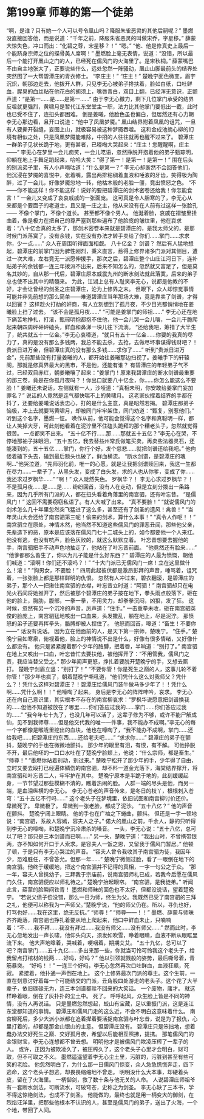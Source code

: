# 第199章 师尊的第一个徒弟
“啊，是谁？只有她一个人可以号令凰山吗？降服朱雀恶灵的其他后嗣呢？”
墨燃没直接回答他，而是说道：“千年之前，降服朱雀恶灵的叫做宋乔，字星移。”
薛蒙大惊失色，冲口而出：“化碧之尊，宋星移？！”
“嗯。”
“他、他是修真史上最后一个能跻身宗师之位的蝶骨美人席啊！”
墨燃脸上毫无表情，说道：“没错，所以最后一个能打开凰山之门的人，已经死在儒风门的火海里了。是宋秋桐。”
薛蒙嘴巴不由自主地张大了，正要说些什么，远处忽然一阵骚动，凰山山脚最前头的结界处突然围了一大帮碧潭庄的青衣修士。
“李庄主！”
“庄主！”
楚晚宁面色微变，眉宇沉炽，朝那边走去，他拨开人群，只见李无心被弟子搀扶着，脸如白纸，口吐鲜血，腥臭的血丝粘在他花白的胡须上，嘴唇青白，双目上翻，已经浑无意识，正颤声道：“是第一……是……是第一……”
由于李无心撤力，剩下几位掌门承受的结界反噬就更强烈，黄啸月是暂代江东堂堂主一职，法力比其他掌门要低出一截，此时也已受不住了，连扭头都困难。
倒是姜曦，他脸色虽也偏白，但居然还有心力朝李无心那边看，且开口说道：“他中了凤凰梦魇。”
凰山结界附着凤凰的诅咒，一旦有人要撕开裂缝，妄图上山，就极容易被这种梦魇吞噬。
这和金成池摘心柳的幻境有相似之处，只是凤凰梦魇能难除，中招的人往往就再也醒不过来了。
碧潭庄一群弟子见状长跪于地，更有甚者，已嚎啕大哭起来：“庄主！您醒醒啊，庄主——”
李无心在梦里一会儿痴笑，一会儿呓语，忽然挣脱开抱着他的弟子甄琮明，仰躺在地上手舞足蹈起来，哈哈大笑：“得了第一！是第一！是第一！”
围在后头的别派弟子里，有人小声嘀咕道：“什么是第一？”
李无心却断然不会回答他们，他沉浸在梦魇的喜悦中，张着嘴，露出两排粘稠着血液和唾液的牙齿，笑得极为陶醉，过了一会儿，好像梦魇忽地一转，他枯木般的老脸一僵，竟出愤怒之色。
“不——你不能这样！你不能这样！说好的要把碧潭庄的剑术密卷还给我！你怎能食言！”
一会儿又变成了哀哀戚戚的一张面庞。
这可真是令人胆寒的了，李无心从来都是个要面子的老道士，且又是一庄之主，他从来没有在人前有过这样一张脸孔——
不像个掌门，不像个道长。
甚至都不像个男人。
他涎着脸，哀戚在褶皱里扭曲着，像是极力在把自己的尊严塞到那些遍布了他脸庞的皱纹里，他在哀求着：“八十亿金真的太多了，那剑术密卷本来就是碧潭庄的，是我太师父的，是那时候门派落寞了，没有余钱，实在没有办法才转手卖给了你们……掌门……求求你，少一点……”
众人在周围听得面面相觑。
八十亿金？
剑谱？
然后有人猛地想起，碧潭庄的前掌门因为脾性刚烈，秉义直言，惹得上修界诸多门派对其侧目，遭过一次大难，左右竟无一派愿伸援手，那次之后，碧潭庄整个山庄江河日下，连补贴弟子的余钱都一连三年拨派不出来，后来不知怎么的，忽然就又富足了，但是莫名其妙的，自从那一代后，碧潭庄原本威震九州的断水剑法就此落寞，后来的弟子总也使不出其中的精髓来。
为此，江湖上总有人耻笑李无心，说都是他教的不好，才会让曾经的剑圣之庄碧潭庄，沦为上修界之末。
但眼下，众人却惊觉事情可能并非先前想的那么简单——难道碧潭庄当年那场大难，竟是靠卖了剑谱，才得以回寰？
这样趁火打劫的奸商，有人立刻想到了孤月夜，不少目光都悄悄地在姜曦脸上扫了过去。
“该不会是孤月夜……”
“可能是姜掌门的师祖……”
李无心还在地下痛苦地挣扎，打滚，甄琮明抱都抱不住他，他一会儿哭一会儿嚷，一会儿干脆爬起来朝四周砰砰砰磕头，鲜血和鼻涕一块儿往下流淌。
“还给我吧，筹措了大半生了，统共就五十一亿金。”李无心哀嚎道，“就只有五十一亿金……你要的我真的尽力了，真的是没有那么多钱两，我总不能去杀，去抢，去做尽坏事谋得钱财吧？！贵派日进万金，但碧潭庄真的没有那么多钱……求你了……”
听到“贵派日进万金”，先前那些没有打量姜曦的人，都开始往姜曦那边扫视了。姜曦手下的轩辕阁，那就是修真界最大的黑市，不是他，还能有谁？
有碧潭庄的年轻弟子气不过，已经双目赤红，朝姜曦嚷了起来：“姜掌门！原来我碧潭庄的断水剑谱最重要的那三卷，竟是在你孤月夜吗？！你出口就要八十亿金，你……你怎么能这么不要脸！”
姜曦还未说话，左侧就有一人，沙哑道：“真相未明，你安敢给姜掌门妄加罪名？”
说话的人竟然是连气都快喘不上的黄啸月。
这老家伙撑着结界的手都在抖了，还要给姜曦说话表忠心，打的是什么主意，真是昭然若揭。
碧潭庄那弟子恼极，冲上去就要骂黄啸月，却被同门牢牢架住，同门劝道：“甄复，别惹他们。”
听到这个名字，墨燃一怔。
唤作从前，他可能会觉得这个名字和真聪明一样，都让人笑掉大牙，可此刻他看着在泥泞里不住磕头跪拜的那个糟老头子，忽然就觉得很苦。
一点都笑不出来。
“五十亿不行……那……那就五十五亿？”李无心在哭，不停地那袖子抹眼泪，“五十五亿，我去替益州常氏做笔买卖，再卖些法器灵石，还能凑到的，五十五亿……掌门，你行个好，发个慈悲……就把剑谱还给我吧。”
他佝偻着磕下头去，磕到最后额头也破了，鲜血横流。
“断水剑谱，是碧潭庄的魂啊…”他哭泣道，“先师羽化前，唯一的心愿，就是让我把剑谱赎回来，我这一生都在尽力……一辈子了，从黑头发，变成了白头发，求的人也从你爹，变成了你……我还求过罗枫华……”
“啊！”
众人陡然失色。
罗枫华？！
李无心求过罗枫华？！
不是孤月夜……是……是……
纷纷回首，没有人在走动，但是立刻分拨出一条路来，因为几乎所有门派的人，都在扭头看着角落里的南宫驷，还有叶忘昔。
“是儒风门！”
这回不需要窃窃私语了。有人大喊了出来。
“真不要脸！”
“就说儒风门的剑术怎么几十年里忽然突飞猛进了这么多，甚至还有了剑圣的遗风！禽兽！”
“当年灵山大会还给了南宫驷第三呢！偷来的剑术，算什么本事！”
“真令人作呕！！”
南宫驷立在原处，神情木然，他当然不知道这些儒风门的罪恶丑闻，那些他父亲，先辈造下的恶，原本是应该落在儒风门七十二城头上的，如今都要他一个人来扛。
他没有逃，也没有吭声，脸色灰败的，就这么默默立着。
叶忘昔想要去握他的手，南宫驷把手不动声色地抽走了，他站在了叶忘昔前面。
“他竟然还有脸来……”
“他爹都那么畜生了，你以为儿子能是什么好东西？”
碧潭庄的人最为愤慨，朝他们喊道：“滚啊！你们还不滚吗？！”
“十大门派已无儒风门一席！立在这里做什么！滚！”
“狗男女，不要脸！”
四周此起彼伏都是激昂彭拜的声音，唾骂着，诅咒着，一张张脸上都是那样鲜明的仇恨。
忽然有人冲过来，碧衣翻滚，是碧潭庄的弟子，那个人一把揪住南宫驷的衣襟，叶忘昔立时道：“阿驷！”
南宫驷却只在电光火石间将她推开了，然后被那个碧潭庄的弟子按在地下，拳头雨点般落下，砸在他的脸上，胸肋，腹部，一拳一拳，不用灵力，却拳拳沉闷，凶狠，发了狂。
这时候，忽然有另一个沉冷的声音，厉声道：“住手。”
一击重拳未收，砸在南宫驷英俊的脸庞上，南宫驷猛地咳出一口血来，头发撒乱，躺在地上，尽是泥泞。
那愤怒的弟子还要再挥拳头，胳膊却被人捏住了。
他怒而回首，嗥道：“畜生！不要你——”
话没有说话。
因为立在他面前的人，是天下第一宗师，楚晚宁。
“住手。”
楚晚宁目如寒泉，俯视着他，脸上的神情说不出是什么，好像有很多情绪，又好像什么都没有。
他只是紧紧握着那个少年的胳膊，抿着唇，半晌道：“别打了。”
南宫驷在地上又咳出一口血，叶忘昔忙去要扶他，被他挥开了：“不用管我，儒风门之责，我应当替父受之。”
那少年闻声更怒，挣扎着要脱开楚晚宁的手，又想去厮打。
楚晚宁剑眉立竖：“别打了！”
“不要你管！你是死生之巅的人，这事儿轮不着你管！”那少年也疯了，朝着楚晚宁嘶吼道，“他们凭什么这么对我师父？凭什么？！凭什么这样对碧潭庄？！碧潭庄给儒风门装牛做马多少年了！！凭什么啊……凭什么啊！！”
他嚎啕了起来。
身后是李无心的阵阵呻吟，哀求。
李无心还在向自己意识里，其实根本不存在的南宫柳哀求：“罗枫华说愿意把剑谱换我的……但他不知道被放在了哪里……你们答应过我的……掌门……你们答应过我的……”
“我今年七十九了，也没几年可以活了，这辈子修为不够，或许不能尸解成仙，见不到我师尊……但是他交代我的唯一一件事，我不能办不成啊。”李无心的每一个字都像是喉咙里挖出的血块，他也在嚎啕了，“我不能办不成啊，掌门……还给我吧……把碧潭庄的东西……还给老夫吧……”
“求求你……”
碧潭庄的弟子在颤抖，楚晚宁的手也在微微地颤抖。
那少年的眼里有泪，有恨，有不解。
可他挣脱不开，最后他呸的一口口水吐在了楚晚宁脸颊上，他说：“什么宗师，都是畜生。”
“师尊！”
“墨燃你站着别动，别过来。”
楚晚宁松开了那少年的手，少年得了自由，立时又要去殴打已经遍体鳞伤的南宫驷，却不料一道金光落下，海棠结界撑开，将南宫驷和叶忘昔二人，牢牢护在其中。
楚晚宁原本是半跪于地的，此刻缓缓起身，一节节望过那些模糊不清的，瞧着热闹的脸。
人群一端的尽头是他，而另一端，是血泪纵横的李无心。
李无心苍老的声音传来，是冬日的枝丫，根根刺入苍穹：“五十五亿不行吗……”
这个老头子在梦境里，依旧试图和南宫柳讨价还价。
卑微死了。
卑微极了。
卑微到一张老脸，都成了泥沙。
“五十八亿？”
他的声音在颤抖。
楚晚宁闭上眼睛。
他的手也在广袖之下蜷曲，颤抖。
但还是一字一顿地说：“南宫驷，系故人容嫣，容夫人之子。”
偌大的凰山之前，千余人，静的只听得到李无心的嚎啕，和楚晚宁沉冷肃杀的嗓音。
一头，李无心说：“五十八亿，总可以了吧？那只是三本剑谱而已啊……”
另一头，楚晚宁道：“我出山时，不曾携带银两，亦不知如何开口于人索求。是容夫人一饭之恩，又留我于儒风门暂居。”
他顿了顿，于是只有李无心哭泣的声音。
“容夫人曾令我收其子南宫驷为徒，我因年少，恐难胜任，不曾答允。但那一年……”
楚晚宁微侧过脸，看了一眼倒在地下的南宫驷。他终于缓缓地，把这个南宫驷并不记得的真相，一字一句公之于众。
“那一年，容夫人曾携幼子，三拜我于宗庙前，说南宫驷师礼已成，若我今后愿在儒风门久住，南宫驷便应以师礼待之。”
楚晚宁抬起眼帘。
“南宫驷，是我徒弟。”
听闻此言，薛蒙的脸瞬间铁青！
墨燃和师昧的面色也不太好，但都没说话，望着楚晚宁。
“若说父债子偿没错，那么一日为师，终生为父。我既然已受了南宫驷的三拜之礼，他便可以称我为一声师父。”楚晚宁说，“他的师父仍在。所以，寻仇也好，打骂也好……我在这里，绝无反抗。”
“师尊！”
“师尊——！！”
墨燃、薛蒙与师昧齐齐跪落，南宫驷也挣扎着要从地上爬起来，他口中鲜血未止，只喃喃着：“不……我不拜……我没有拜过……我没有师父……没有师父……”
然而此时，李无心忽地发出一声长啸，他仰头向天，须发如吹雪，睁着眼睛，血液不断从眼眶里流下来。
他大声地嗥着，哭喊着，哽咽着，期期艾艾。
“五十九亿，总可以了吧？南宫掌门……五十九亿……多出来那一些，你就当可怜可怜我这个老头子，给我留点打棺材的钱两……好吗，好吗？”
他以引颈就戮般的姿势，最后嘶号着，青筋暴突。
“好吗！！”
一连三个好吗，李无心忽然再次口吐鲜血，血液狂飙，死寂。
紧接着，他扑通一声倒在地上。
这个上修界最次门派的尊主。这个生前，一直在刻意讨好着每一个可能结交的门派，丑角般四处游走的老头子。这个花了大半辈子，依旧碌碌无为，连三本剑谱都赎不回来的大笑话。
一个废物，庸才。
就这样睁着眼，倒在了灰扑扑的尘土中。
死了。
呼呼起风，众生脸上皆是不同的神情，没有人再说话。
只是墨燃忽然想起，蛟山有宝藏，足以重振门派，这是连江东堂都知道的事情。
碧潭庄和儒风门走的这么近，不会不明白这意味着什么。
南宫柳死后，多少大派小派都在追着撵着要活捉南宫驷与叶忘昔，说是为了报仇，心里打着的，却都是那金山银山的主意。
但碧潭庄没有。
碧潭庄只是笨拙地，想着蠢办法交好死生之巅、交好孤月夜，希望以后能相互照拂，提携。
那笔儒风门的金银财宝，李无心连想都不曾去想。
明明他才是被儒风门欺凌压榨了一辈子的人。
或许，正因为被欺凌久了，被压榨久了，这个老头子心里才会明白，财可取，但不可取之不义。
墨燃遥遥望着李无心尘土里，污脏的，污脏到甚至有些可笑的老脸。
他忽然明白了，为什么那一日儒风门惊变，众人急急慌慌奔走，四下逃命，这个老头子想逃，却畏畏缩缩地不曾走。
明明没什么大本事，却硬着头皮，留在了火海里。
一柄御剑，救了数十条与他无关的人命。
人说碧潭庄师祖爷有一套断水剑法，可断流水，可破穹苍，史称之为剑圣。
李无心缺了三本书，学不得这惊艳剑法，也成不了剑圣。
他能做的，最终也就是用一柄变大的御剑，在烈焰汪洋里，把那些他根本不认识的人，甚至是儒风门的弟子，送出了火海，一个个地，带回了人间。
